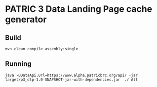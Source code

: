 # PATRIC 3 Data Landing Page cache generator

## Build
```
mvn clean compile assembly:single
```

## Running
```
java -DDataApi.Url=https://www.alpha.patricbrc.org/api/ -jar target/p3_dlp-1.0-SNAPSHOT-jar-with-dependencies.jar  ./ All
```
